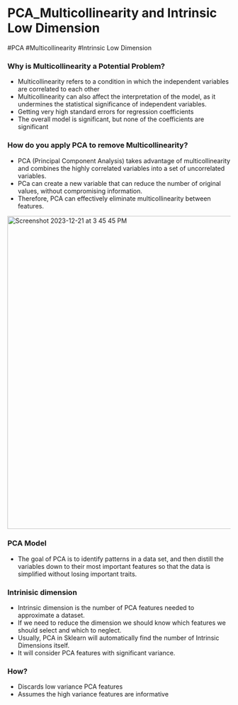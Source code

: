 # PCA_Multicollinearity and Intrinsic Low Dimension
#PCA #Multicollinearity #Intrinsic Low Dimension

### Why is Multicollinearity a Potential Problem?
- Multicollinearity refers to a condition in which the independent variables are correlated to each other
- Multicollinearity can also affect the interpretation of the model, as it undermines the statistical significance of independent variables.
- Getting very high standard errors for regression coefficients
- The overall model is significant, but none of the coefficients are significant

### How do you apply PCA to remove Multicollinearity?
- PCA (Principal Component Analysis) takes advantage of multicollinearity and combines the highly correlated variables into a set of uncorrelated variables.
- PCa can create a new variable that can reduce the number of original values, without compromising information.
- Therefore, PCA can effectively eliminate multicollinearity between features.
<img width="706" alt="Screenshot 2023-12-21 at 3 45 45 PM" src="https://github.com/ColleenJung/PCA_Multicollinearity-andIntrinsic-Low-Dimension/assets/119357849/158e2f39-45f3-4857-8cc5-13fb2f7f6f8a">


### PCA Model
- The goal of PCA is to identify patterns in a data set, and then distill the variables down to their most important features so that the data is simplified without losing important traits.

### Intrinisic dimension
- Intrinsic dimension is the number of PCA features needed to approximate a dataset.
- If we need to reduce the dimension we should know which features we should select and which to neglect.
- Usually, PCA in Sklearn will automatically find the number of Intrinsic Dimensions itself.
- It will consider PCA features with significant variance.

### How?
- Discards low variance PCA features
- Assumes the high variance features are informative
